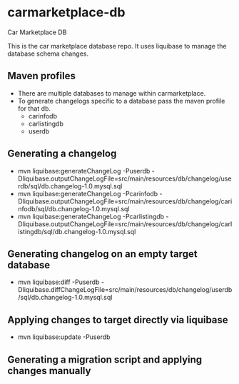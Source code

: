 # carmarketplace-db

Car Marketplace DB

This is the car marketplace database repo. It uses liquibase to manage the database schema changes.

## Maven profiles
- There are multiple databases to manage within carmarketplace. 
- To generate changelogs specific to a database pass the maven profile for that db.
  - carinfodb
  - carlistingdb
  - userdb

## Generating a changelog
- mvn liquibase:generateChangeLog -Puserdb -Dliquibase.outputChangeLogFile=src/main/resources/db/changelog/userdb/sql/db.changelog-1.0.mysql.sql
- mvn liquibase:generateChangeLog -Pcarinfodb -Dliquibase.outputChangeLogFile=src/main/resources/db/changelog/carinfodb/sql/db.changelog-1.0.mysql.sql
- mvn liquibase:generateChangeLog -Pcarlistingdb -Dliquibase.outputChangeLogFile=src/main/resources/db/changelog/carlistingdb/sql/db.changelog-1.0.mysql.sql

## Generating changelog on an empty target database
- mvn liquibase:diff -Puserdb -Dliquibase.diffChangeLogFile=src/main/resources/db/changelog/userdb/sql/db.changelog-1.0.mysql.sql

## Applying changes to target directly via liquibase
- mvn liquibase:update -Puserdb

## Generating a migration script and applying changes manually


